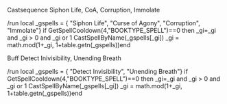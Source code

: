 Castsequence Siphon Life, CoA, Corruption, Immolate

/run local _gspells = { "Siphon Life", "Curse of Agony", "Corruption", "Immolate"} if GetSpellCooldown(4,"BOOKTYPE_SPELL")==0 then _gi=_gi and _gi > 0 and _gi or 1 CastSpellByName(_gspells[_gi]) _gi = math.mod(1+_gi, 1+table.getn(_gspells))end



Buff Detect Inivisibility, Unending Breath

/run local _gspells = { "Detect Invisibility", "Unending Breath"} if GetSpellCooldown(4,"BOOKTYPE_SPELL")==0 then _gi=_gi and _gi > 0 and _gi or 1 CastSpellByName(_gspells[_gi]) _gi = math.mod(1+_gi, 1+table.getn(_gspells))end